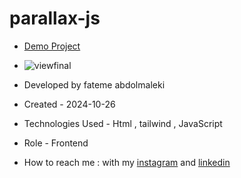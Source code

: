 # parallax-js

- [Demo Project](https://fatemeabdolmaleki.github.io/parallax-js/)
- ![viewfinal](https://github.com/user-attachments/assets/1116d710-4407-4877-b7a3-d5eb618e73b9)

- Developed by fateme abdolmaleki

- Created - 2024-10-26

- Technologies Used - Html , tailwind , JavaScript 
 
- Role - Frontend

- How to reach me : with my [instagram](https://www.instagram.com/fatemeabdolmaleki_) and [linkedin](https://www.linkedin.com/in/fateme-abdolmaleki/)
